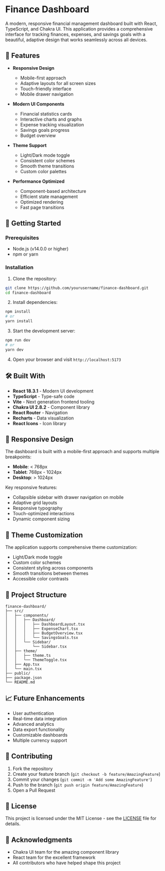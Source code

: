 # Finance Dashboard

A modern, responsive financial management dashboard built with React, TypeScript, and Chakra UI. This application provides a comprehensive interface for tracking finances, expenses, and savings goals with a beautiful, adaptive design that works seamlessly across all devices.

## 🌟 Features

- **Responsive Design**
  - Mobile-first approach
  - Adaptive layouts for all screen sizes
  - Touch-friendly interface
  - Mobile drawer navigation

- **Modern UI Components**
  - Financial statistics cards
  - Interactive charts and graphs
  - Expense tracking visualization
  - Savings goals progress
  - Budget overview

- **Theme Support**
  - Light/Dark mode toggle
  - Consistent color schemes
  - Smooth theme transitions
  - Custom color palettes

- **Performance Optimized**
  - Component-based architecture
  - Efficient state management
  - Optimized rendering
  - Fast page transitions

## 🚀 Getting Started

### Prerequisites

- Node.js (v14.0.0 or higher)
- npm or yarn

### Installation

1. Clone the repository:
```bash
git clone https://github.com/yourusername/finance-dashboard.git
cd finance-dashboard
```

2. Install dependencies:
```bash
npm install
# or
yarn install
```

3. Start the development server:
```bash
npm run dev
# or
yarn dev
```

4. Open your browser and visit `http://localhost:5173`

## 🛠️ Built With

- **React 18.3.1** - Modern UI development
- **TypeScript** - Type-safe code
- **Vite** - Next generation frontend tooling
- **Chakra UI 2.8.2** - Component library
- **React Router** - Navigation
- **Recharts** - Data visualization
- **React Icons** - Icon library

## 📱 Responsive Design

The dashboard is built with a mobile-first approach and supports multiple breakpoints:

- **Mobile**: < 768px
- **Tablet**: 768px - 1024px
- **Desktop**: > 1024px

Key responsive features:
- Collapsible sidebar with drawer navigation on mobile
- Adaptive grid layouts
- Responsive typography
- Touch-optimized interactions
- Dynamic component sizing

## 🎨 Theme Customization

The application supports comprehensive theme customization:

- Light/Dark mode toggle
- Custom color schemes
- Consistent styling across components
- Smooth transitions between themes
- Accessible color contrasts

## 🔧 Project Structure

```
finance-dashboard/
├── src/
│   ├── components/
│   │   ├── Dashboard/
│   │   │   ├── DashboardLayout.tsx
│   │   │   ├── ExpenseChart.tsx
│   │   │   ├── BudgetOverview.tsx
│   │   │   └── SavingsGoals.tsx
│   │   └── Sidebar/
│   │       └── Sidebar.tsx
│   ├── theme/
│   │   ├── theme.ts
│   │   └── ThemeToggle.tsx
│   ├── App.tsx
│   └── main.tsx
├── public/
├── package.json
└── README.md
```

## 📈 Future Enhancements

- User authentication
- Real-time data integration
- Advanced analytics
- Data export functionality
- Customizable dashboards
- Multiple currency support

## 🤝 Contributing

1. Fork the repository
2. Create your feature branch (`git checkout -b feature/AmazingFeature`)
3. Commit your changes (`git commit -m 'Add some AmazingFeature'`)
4. Push to the branch (`git push origin feature/AmazingFeature`)
5. Open a Pull Request

## 📄 License

This project is licensed under the MIT License - see the [LICENSE](LICENSE) file for details.

## 🙏 Acknowledgments

- Chakra UI team for the amazing component library
- React team for the excellent framework
- All contributors who have helped shape this project
